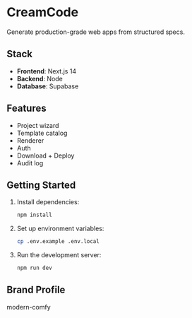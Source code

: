 # CreamCode

Generate production-grade web apps from structured specs.

## Stack
- **Frontend**: Next.js 14
- **Backend**: Node
- **Database**: Supabase

## Features
- Project wizard
- Template catalog
- Renderer
- Auth
- Download + Deploy
- Audit log

## Getting Started

1. Install dependencies:
   ```bash
   npm install
   ```

2. Set up environment variables:
   ```bash
   cp .env.example .env.local
   ```

3. Run the development server:
   ```bash
   npm run dev
   ```

## Brand Profile
modern-comfy
